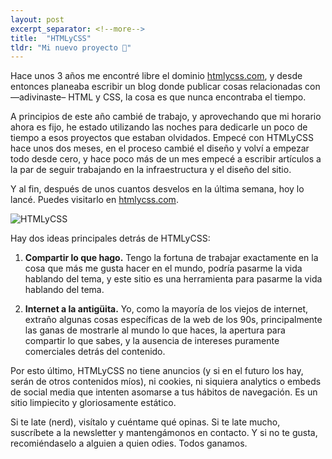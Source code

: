 ```yaml
---
layout: post
excerpt_separator: <!--more-->
title:  "HTMLyCSS"
tldr: "Mi nuevo proyecto 💛"
---
```


Hace unos 3 años me encontré libre el dominio [htmlycss.com](https://htmlycss.com), y desde entonces planeaba escribir un blog donde publicar cosas relacionadas con —adivinaste– HTML y CSS, la cosa es que nunca encontraba el tiempo.

A principios de este año cambié de trabajo, y aprovechando que mi horario ahora es fijo, he estado utilizando las noches para dedicarle un poco de tiempo a esos proyectos que estaban olvidados. Empecé con HTMLyCSS hace unos dos meses, en el proceso cambié el diseño y volví a empezar todo desde cero, y hace poco más de un mes empecé a escribir artículos a la par de seguir trabajando en la infraestructura y el diseño del sitio.

Y al fin, después de unos cuantos desvelos en la última semana, hoy lo lancé. Puedes visitarlo en [htmlycss.com](https://htmlycss.com).

![HTMLyCSS](https://htmlycss.com/assets/img/htmlycss-og.png)

Hay dos ideas principales detrás de HTMLyCSS:

1. **Compartir lo que hago.** Tengo la fortuna de trabajar exactamente en la cosa que más me gusta hacer en el mundo, podría pasarme la vida hablando del tema, y este sitio es una herramienta para pasarme la vida hablando del tema.

2. **Internet a la antigüita.** Yo, como la mayoría de los viejos de internet, extraño algunas cosas específicas de la web de los 90s, principalmente las ganas de mostrarle al mundo lo que haces, la apertura para compartir lo que sabes, y la ausencia de intereses puramente comerciales detrás del contenido.

Por esto último, HTMLyCSS no tiene anuncios (y si en el futuro los hay, serán de otros contenidos míos), ni cookies, ni siquiera analytics o embeds de social media que intenten asomarse a tus hábitos de navegación. Es un sitio limpiecito y gloriosamente estático.

Si te late (nerd), visítalo y cuéntame qué opinas. Si te late mucho, suscríbete a la newsletter y mantengámonos en contacto. Y si no te gusta, recomiéndaselo a alguien a quien odies. Todos ganamos.


